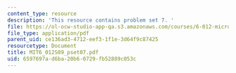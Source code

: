 ```yaml
---
content_type: resource
description: 'This resource contains problem set 7. '
file: https://ol-ocw-studio-app-qa.s3.amazonaws.com/courses/6-012-microelectronic-devices-and-circuits-spring-2009/6597697ad6ba20b60729fb52889c053c_MIT6_012S09_pset07.pdf
file_type: application/pdf
parent_uid: ce136ad3-4712-eef3-1f1e-3d64f9c87425
resourcetype: Document
title: MIT6_012S09_pset07.pdf
uid: 6597697a-d6ba-20b6-0729-fb52889c053c
---
```

